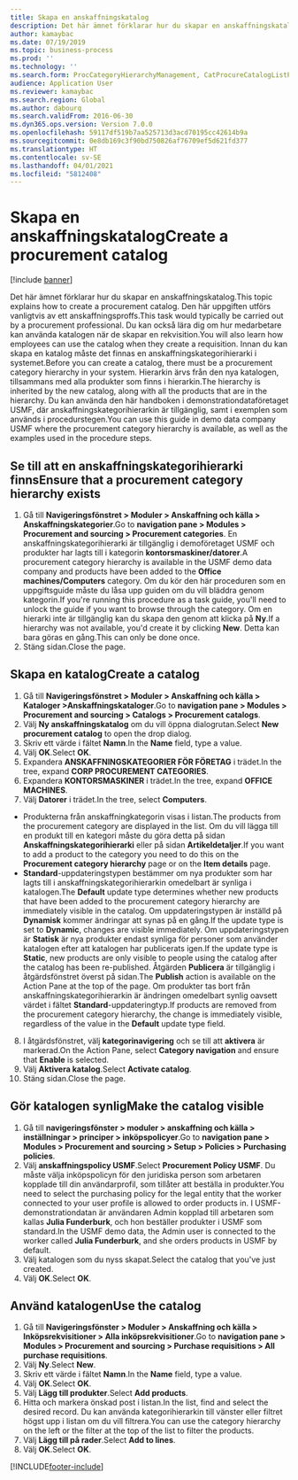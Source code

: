 ```yaml
---
title: Skapa en anskaffningskatalog
description: Det här ämnet förklarar hur du skapar en anskaffningskatalog.
author: kamaybac
ms.date: 07/19/2019
ms.topic: business-process
ms.prod: ''
ms.technology: ''
ms.search.form: ProcCategoryHierarchyManagement, CatProcureCatalogListPage, CatProcureCatalogCreate, CatProcureCatalogEdit, SysPolicyListPage, SysPolicy, CatCatalogPolicyRule, PurchReqTableListPage, PurchReqCreate, PurchReqTable, PurchReqAddItem
audience: Application User
ms.reviewer: kamaybac
ms.search.region: Global
ms.author: dabourq
ms.search.validFrom: 2016-06-30
ms.dyn365.ops.version: Version 7.0.0
ms.openlocfilehash: 59117df519b7aa525713d3acd70195cc42614b9a
ms.sourcegitcommit: 0e8db169c3f90bd750826af76709ef5d621fd377
ms.translationtype: HT
ms.contentlocale: sv-SE
ms.lasthandoff: 04/01/2021
ms.locfileid: "5812408"
---
```

# <a name="create-a-procurement-catalog"></a><span data-ttu-id="e3dfb-103">Skapa en anskaffningskatalog</span><span class="sxs-lookup"><span data-stu-id="e3dfb-103">Create a procurement catalog</span></span>

[!include [banner](../../includes/banner.md)]

<span data-ttu-id="e3dfb-104">Det här ämnet förklarar hur du skapar en anskaffningskatalog.</span><span class="sxs-lookup"><span data-stu-id="e3dfb-104">This topic explains how to create a procurement catalog.</span></span> <span data-ttu-id="e3dfb-105">Den här uppgiften utförs vanligtvis av ett anskaffningsproffs.</span><span class="sxs-lookup"><span data-stu-id="e3dfb-105">This task would typically be carried out by a procurement professional.</span></span> <span data-ttu-id="e3dfb-106">Du kan också lära dig om hur medarbetare kan använda katalogen när de skapar en rekvisition.</span><span class="sxs-lookup"><span data-stu-id="e3dfb-106">You will also learn how employees can use the catalog when they create a requisition.</span></span> <span data-ttu-id="e3dfb-107">Innan du kan skapa en katalog måste det finnas en anskaffningskategorihierarki i systemet.</span><span class="sxs-lookup"><span data-stu-id="e3dfb-107">Before you can create a catalog, there must be a procurement category hierarchy in your system.</span></span> <span data-ttu-id="e3dfb-108">Hierarkin ärvs från den nya katalogen, tillsammans med alla produkter som finns i hierarkin.</span><span class="sxs-lookup"><span data-stu-id="e3dfb-108">The hierarchy is inherited by the new catalog, along with all the products that are in the hierarchy.</span></span> <span data-ttu-id="e3dfb-109">Du kan använda den här handboken i demonstrationdataföretaget USMF, där anskaffningskategorihierarkin är tillgänglig, samt i exemplen som används i procedurstegen.</span><span class="sxs-lookup"><span data-stu-id="e3dfb-109">You can use this guide in demo data company USMF where the procurement category hierarchy is available, as well as the examples used in the procedure steps.</span></span>


## <a name="ensure-that-a-procurement-category-hierarchy-exists"></a><span data-ttu-id="e3dfb-110">Se till att en anskaffningskategorihierarki finns</span><span class="sxs-lookup"><span data-stu-id="e3dfb-110">Ensure that a procurement category hierarchy exists</span></span>
1. <span data-ttu-id="e3dfb-111">Gå till **Navigeringsfönstret > Moduler > Anskaffning och källa > Anskaffningskategorier**.</span><span class="sxs-lookup"><span data-stu-id="e3dfb-111">Go to **navigation pane > Modules > Procurement and sourcing > Procurement categories**.</span></span> <span data-ttu-id="e3dfb-112">En anskaffningskategorihierarki är tillgänglig i demoföretaget USMF och produkter har lagts till i kategorin **kontorsmaskiner/datorer**.</span><span class="sxs-lookup"><span data-stu-id="e3dfb-112">A procurement category hierarchy is available in the USMF demo data company and products have been added to the **Office machines/Computers** category.</span></span> <span data-ttu-id="e3dfb-113">Om du kör den här proceduren som en uppgiftsguide måste du låsa upp guiden om du vill bläddra genom kategorin.</span><span class="sxs-lookup"><span data-stu-id="e3dfb-113">If you're running this procedure as a task guide, you'll need to unlock the guide if you want to browse through the category.</span></span> <span data-ttu-id="e3dfb-114">Om en hierarki inte är tillgänglig kan du skapa den genom att klicka på **Ny**.</span><span class="sxs-lookup"><span data-stu-id="e3dfb-114">If a hierarchy was not available, you'd create it by clicking **New**.</span></span> <span data-ttu-id="e3dfb-115">Detta kan bara göras en gång.</span><span class="sxs-lookup"><span data-stu-id="e3dfb-115">This can only be done once.</span></span>  
2. <span data-ttu-id="e3dfb-116">Stäng sidan.</span><span class="sxs-lookup"><span data-stu-id="e3dfb-116">Close the page.</span></span>

## <a name="create-a-catalog"></a><span data-ttu-id="e3dfb-117">Skapa en katalog</span><span class="sxs-lookup"><span data-stu-id="e3dfb-117">Create a catalog</span></span>
1. <span data-ttu-id="e3dfb-118">Gå till **Navigeringsfönstret > Moduler > Anskaffning och källa > Kataloger >Anskaffningskataloger**.</span><span class="sxs-lookup"><span data-stu-id="e3dfb-118">Go to **navigation pane > Modules > Procurement and sourcing > Catalogs > Procurement catalogs**.</span></span>
2. <span data-ttu-id="e3dfb-119">Välj **Ny anskaffningskatalog** om du vill öppna dialogrutan.</span><span class="sxs-lookup"><span data-stu-id="e3dfb-119">Select **New procurement catalog** to open the drop dialog.</span></span>
3. <span data-ttu-id="e3dfb-120">Skriv ett värde i fältet **Namn**.</span><span class="sxs-lookup"><span data-stu-id="e3dfb-120">In the **Name** field, type a value.</span></span>
4. <span data-ttu-id="e3dfb-121">Välj **OK**.</span><span class="sxs-lookup"><span data-stu-id="e3dfb-121">Select **OK**.</span></span>
5. <span data-ttu-id="e3dfb-122">Expandera **ANSKAFFNINGSKATEGORIER FÖR FÖRETAG** i trädet.</span><span class="sxs-lookup"><span data-stu-id="e3dfb-122">In the tree, expand **CORP PROCUREMENT CATEGORIES**.</span></span>
6. <span data-ttu-id="e3dfb-123">Expandera **KONTORSMASKINER** i trädet.</span><span class="sxs-lookup"><span data-stu-id="e3dfb-123">In the tree, expand **OFFICE MACHINES**.</span></span>
7. <span data-ttu-id="e3dfb-124">Välj **Datorer** i trädet.</span><span class="sxs-lookup"><span data-stu-id="e3dfb-124">In the tree, select **Computers**.</span></span>

  - <span data-ttu-id="e3dfb-125">Produkterna från anskaffningkategorin visas i listan.</span><span class="sxs-lookup"><span data-stu-id="e3dfb-125">The products from the procurement category are displayed in the list.</span></span> <span data-ttu-id="e3dfb-126">Om du vill lägga till en produkt till en kategori måste du göra detta på sidan **Anskaffningskategorihierarki** eller på sidan **Artikeldetaljer**.</span><span class="sxs-lookup"><span data-stu-id="e3dfb-126">If you want to add a product to the category you need to do this on the **Procurement category hierarchy** page or on the **Item details** page.</span></span>  
  - <span data-ttu-id="e3dfb-127">**Standard**-uppdateringstypen bestämmer om nya produkter som har lagts till i anskaffningskategorihierarkin omedelbart är synliga i katalogen.</span><span class="sxs-lookup"><span data-stu-id="e3dfb-127">The **Default** update type determines whether new products that have been added to the procurement category hierarchy are immediately visible in the catalog.</span></span> <span data-ttu-id="e3dfb-128">Om uppdateringstypen är inställd på **Dynamisk** kommer ändringar att synas på en gång.</span><span class="sxs-lookup"><span data-stu-id="e3dfb-128">If the update type is set to **Dynamic**, changes are visible immediately.</span></span> <span data-ttu-id="e3dfb-129">Om uppdateringstypen är **Statisk** är nya produkter endast synliga för personer som använder katalogen efter att katalogen har publicerats igen.</span><span class="sxs-lookup"><span data-stu-id="e3dfb-129">If the update type is **Static**, new products are only visible to people using the catalog after the catalog has been re-published.</span></span> <span data-ttu-id="e3dfb-130">Åtgärden **Publicera** är tillgänglig i åtgärdsfönstret överst på sidan.</span><span class="sxs-lookup"><span data-stu-id="e3dfb-130">The **Publish** action is available on the Action Pane at the top of the page.</span></span> <span data-ttu-id="e3dfb-131">Om produkter tas bort från anskaffningskategorihierarkin är ändringen omedelbart synlig oavsett värdet i fältet **Standard**-uppdateringtyp.</span><span class="sxs-lookup"><span data-stu-id="e3dfb-131">If products are removed from the procurement category hierarchy, the change is immediately visible, regardless of the value in the **Default** update type field.</span></span>  

8. <span data-ttu-id="e3dfb-132">I åtgärdsfönstret, välj **kategorinavigering** och se till att **aktivera** är markerad.</span><span class="sxs-lookup"><span data-stu-id="e3dfb-132">On the Action Pane, select **Category navigation** and ensure that **Enable** is selected.</span></span>
9. <span data-ttu-id="e3dfb-133">Välj **Aktivera katalog**.</span><span class="sxs-lookup"><span data-stu-id="e3dfb-133">Select **Activate catalog**.</span></span>
10. <span data-ttu-id="e3dfb-134">Stäng sidan.</span><span class="sxs-lookup"><span data-stu-id="e3dfb-134">Close the page.</span></span>

## <a name="make-the-catalog-visible"></a><span data-ttu-id="e3dfb-135">Gör katalogen synlig</span><span class="sxs-lookup"><span data-stu-id="e3dfb-135">Make the catalog visible</span></span>
1. <span data-ttu-id="e3dfb-136">Gå till **navigeringsfönster > moduler > anskaffning och källa > inställningar > principer > inköpspolicyer**.</span><span class="sxs-lookup"><span data-stu-id="e3dfb-136">Go to **navigation pane > Modules > Procurement and sourcing > Setup > Policies > Purchasing policies**.</span></span>
2. <span data-ttu-id="e3dfb-137">Välj **anskaffningspolicy USMF**.</span><span class="sxs-lookup"><span data-stu-id="e3dfb-137">Select **Procurement Policy USMF**.</span></span> <span data-ttu-id="e3dfb-138">Du måste välja inköpspolicyn för den juridiska person som arbetaren kopplade till din användarprofil, som tillåter att beställa in produkter.</span><span class="sxs-lookup"><span data-stu-id="e3dfb-138">You need to select the purchasing policy for the legal entity that the worker connected to your user profile is allowed to order products in.</span></span> <span data-ttu-id="e3dfb-139">I USMF-demonstrationdatan är användaren Admin kopplad till arbetaren som kallas **Julia Funderburk**, och hon beställer produkter i USMF som standard.</span><span class="sxs-lookup"><span data-stu-id="e3dfb-139">In the USMF demo data, the Admin user is connected to the worker called **Julia Funderburk**, and she orders products in USMF by default.</span></span>  
3. <span data-ttu-id="e3dfb-140">Välj katalogen som du nyss skapat.</span><span class="sxs-lookup"><span data-stu-id="e3dfb-140">Select the catalog that you've just created.</span></span>
4. <span data-ttu-id="e3dfb-141">Välj **OK**.</span><span class="sxs-lookup"><span data-stu-id="e3dfb-141">Select **OK**.</span></span>

## <a name="use-the-catalog"></a><span data-ttu-id="e3dfb-142">Använd katalogen</span><span class="sxs-lookup"><span data-stu-id="e3dfb-142">Use the catalog</span></span>
1. <span data-ttu-id="e3dfb-143">Gå till **Navigeringsfönster > Moduler > Anskaffning och källa > Inköpsrekvisitioner > Alla inköpsrekvisitioner**.</span><span class="sxs-lookup"><span data-stu-id="e3dfb-143">Go to **navigation pane > Modules > Procurement and sourcing > Purchase requisitions > All purchase requisitions**.</span></span>
2. <span data-ttu-id="e3dfb-144">Välj **Ny**.</span><span class="sxs-lookup"><span data-stu-id="e3dfb-144">Select **New**.</span></span>
3. <span data-ttu-id="e3dfb-145">Skriv ett värde i fältet **Namn**.</span><span class="sxs-lookup"><span data-stu-id="e3dfb-145">In the **Name** field, type a value.</span></span>
4. <span data-ttu-id="e3dfb-146">Välj **OK**.</span><span class="sxs-lookup"><span data-stu-id="e3dfb-146">Select **OK**.</span></span>
5. <span data-ttu-id="e3dfb-147">Välj **Lägg till produkter**.</span><span class="sxs-lookup"><span data-stu-id="e3dfb-147">Select **Add products**.</span></span>
6. <span data-ttu-id="e3dfb-148">Hitta och markera önskad post i listan.</span><span class="sxs-lookup"><span data-stu-id="e3dfb-148">In the list, find and select the desired record.</span></span> <span data-ttu-id="e3dfb-149">Du kan använda kategorihierarkin till vänster eller filtret högst upp i listan om du vill filtrera.</span><span class="sxs-lookup"><span data-stu-id="e3dfb-149">You can use the category hierarchy on the left or the filter at the top of the list to filter the products.</span></span>  
7. <span data-ttu-id="e3dfb-150">Välj **Lägg till på rader**.</span><span class="sxs-lookup"><span data-stu-id="e3dfb-150">Select **Add to lines**.</span></span>
8. <span data-ttu-id="e3dfb-151">Välj **OK**.</span><span class="sxs-lookup"><span data-stu-id="e3dfb-151">Select **OK**.</span></span>



[!INCLUDE[footer-include](../../../includes/footer-banner.md)]
